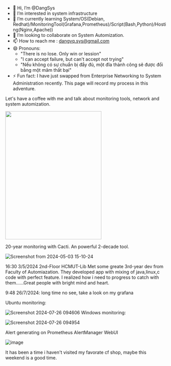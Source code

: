 - 👋 Hi, I’m @DangSys
- 👀 I’m interested in system infrastructure
- 🌱 I’m currently learning System/OS(Debian, Redhat)/MonitoringTool(Grafana,Prometheus)/Script(Bash,Python)/Hosting(Nginx,Apache))
- 💞️ I’m looking to collaborate on System Automization.
- 📫 How to reach me : dangvq.sys@gmail.com
- 😄 Pronouns:
    - "There is no lose. Only win or lession"
    - "I can accept failure, but can't accept not trying"
    - "Nếu không có sự chuẩn bị đẩy đủ, một đĩa thành công sẽ được đổi bằng một mâm thất bại"
- ⚡ Fun fact: I have just swapped from Enterprise Networking to System Administration recently. This page will record my process in this adventure.

Let's have a coffee with me and talk about monitoring tools, network and system automization.

<img src="https://github.com/DangSys/DangSys/assets/168504365/0c478859-e5e7-4330-90ab-d95178d07207" width=300, height=400>


20-year monitoring with Cacti. An powerful 2-decade tool.

![Screenshot from 2024-05-03 15-10-24](https://github.com/DangSys/DangSys/assets/168504365/49de9b14-658d-4c47-bab6-543f3dbbaf6a)

16:30 3/5/2024 2nd-Floor HCMUT-Lib Met some greate 3rd-year dev from Faculty of Automiazation. They developed app with mixing of java,linux,c code with perfect feature. 
I realized how i need to progress to catch with them......Great people with bright mind and heart.

9:48 26/7/2024: long time no see, take a look on my grafana

Ubuntu monitoring:

![Screenshot 2024-07-26 094606](https://github.com/user-attachments/assets/ae747d4c-8809-4ea7-b1b5-0cce2b650bbe)
Windows monitoring:

![Screenshot 2024-07-26 094954](https://github.com/user-attachments/assets/d938a7d6-cacb-4451-9b03-8d0d4355d86b)

Alert generating on Prometheus AlertManager WebUI

![image](https://github.com/user-attachments/assets/6c1fb929-5819-490b-844c-56e02f6a3859)

It has been a time i haven't visited my favorate cf shop, maybe this weekend is a good time.



<!---
DangSys/DangSys is a ✨ special ✨ repository because its `README.md` (this file) appears on your GitHub profile.
You can click the Preview link to take a look at your changes.
--->

